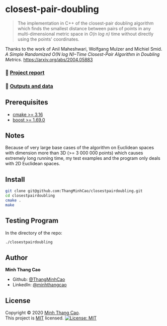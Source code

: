 # closest-pair-doubling

> The implementation in C++ of the closest-pair doubling algorithm which finds the smallest distance between pairs of points in any multi-dimensional metric space in *O(n log n)* time without directly using the points' coordinates.  

Thanks to the work of Anil Maheshwari, Wolfgang Mulzer and Michiel Smid.
*A Simple Randomized O(N log N)–Time Closest-Pair Algorithm in Doubling Metrics*.
https://arxiv.org/abs/2004.05883

### 📝 [Project report](https://github.com/ThangMinhCao/closestpairdoubling/blob/master/report/project_report/Project_Report.pdf)

### :page_with_curl: [Outputs and data](https://github.com/ThangMinhCao/closest-pair-doubling/tree/master/report/images_%26_data)

## Prerequisites

- [cmake >= 3.16](https://cmake.org/) 
- [boost >= 1.69.0](https://www.boost.org/)

## Notes

Because of very large base cases of the algorithm on Euclidean spaces with dimension more than 3D (>= 3 000 000 points) which causes extremely long running time, my test examples and the program only deals with 2D Euclidean spaces.

## Install

```sh
git clone git@github.com:ThangMinhCao/closestpairdoubling.git
cd closestpairdoubling
cmake .
make
```

## Testing Program 

In the directory of the repo:
```sh
./closestpairdoubling
```

## Author

**Minh Thang Cao**

* Github: [@ThangMinhCao](https://github.com/ThangMinhCao)
* LinkedIn: [@minhthangcao](https://linkedin.com/in/minhthangcao)

## License

Copyright © 2020 [Minh Thang Cao](https://github.com/ThangMinhCao).<br />
This project is [MIT](https://github.com/ThangMinhCao/closestpairdoubling/blob/master/LICENSE) licensed.
[![License: MIT](https://img.shields.io/badge/License-MIT-green.svg)](https://github.com/ThangMinhCao/closest-pair-doubling/blob/master/LICENSE)
